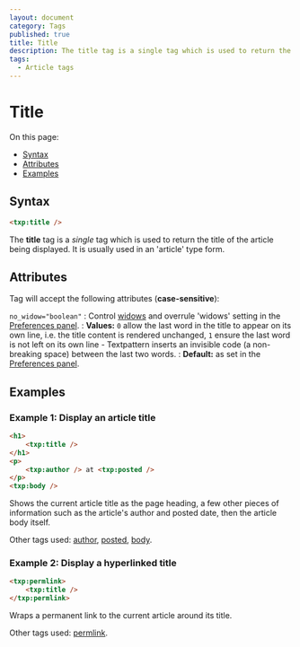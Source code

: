 ```yaml
---
layout: document
category: Tags
published: true
title: Title
description: The title tag is a single tag which is used to return the title of the article being displayed.
tags:
  - Article tags
---
```


# Title

On this page:

* [Syntax](#syntax)
* [Attributes](#attributes)
* [Examples](#examples)

## Syntax

~~~ html
<txp:title />
~~~

The **title** tag is a *single* tag which is used to return the title of the article being displayed. It is usually used in an 'article' type form.

## Attributes

Tag will accept the following attributes (**case-sensitive**):

`no_widow="boolean"`
: Control [widows](https://en.wikipedia.org/wiki/Widows_and_orphans) and overrule 'widows' setting in the [Preferences panel](../administration/preferences-panel).
: **Values:** `0` allow the last word in the title to appear on its own line, i.e. the title content is rendered unchanged, `1` ensure the last word is not left on its own line - Textpattern inserts an invisible code (a non-breaking space) between the last two words.
: **Default:** as set in the [Preferences panel](../administration/preferences-panel).

## Examples

### Example 1: Display an article title

~~~ html
<h1>
    <txp:title />
</h1>
<p>
    <txp:author /> at <txp:posted />
</p>
<txp:body />
~~~

Shows the current article title as the page heading, a few other pieces of information such as the article's author and posted date, then the article body itself.

Other tags used: [author](author), [posted](posted), [body](body).

### Example 2: Display a hyperlinked title

~~~ html
<txp:permlink>
    <txp:title />
</txp:permlink>
~~~

Wraps a permanent link to the current article around its title.

Other tags used: [permlink](permlink).
